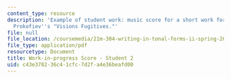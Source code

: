 ```yaml
---
content_type: resource
description: 'Example of student work: music score for a short work for piano imitating
  Prokofiev''s "Visions Fugitives."'
file: null
file_location: /coursemedia/21m-304-writing-in-tonal-forms-ii-spring-2009/c43e378236c41cfc7d2fa4e36beafd00_MIT21M_304s09_sw02.pdf
file_type: application/pdf
resourcetype: Document
title: Work-in-progress Score - Student 2
uid: c43e3782-36c4-1cfc-7d2f-a4e36beafd00
---
```

